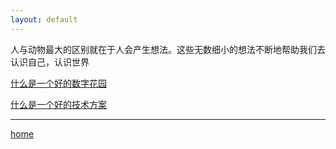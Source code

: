 ```yaml
---
layout: default
---
```

人与动物最大的区别就在于人会产生想法。这些无数细小的想法不断地帮助我们去认识自己，认识世界

[什么是一个好的数字花园](记录/什么是一个好的数字花园.md)

[什么是一个好的技术方案](记录/什么是一个好的技术方案.md)









---

[home](../../index.md)
